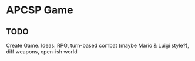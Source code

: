 # APCSP Game

## TODO

Create Game. Ideas: RPG, turn-based combat (maybe Mario & Luigi style?), diff weapons, open-ish world
